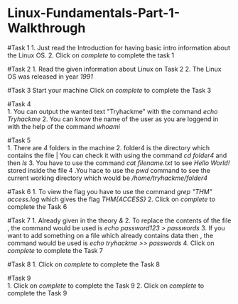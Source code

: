 # Linux-Fundamentals-Part-1-Walkthrough

   #Task 1 
      1. Just read the Introduction for having basic intro information about the Linux OS.
      2. Click on _complete_ to complete the task 1 

   #Task 2
      1. Read the given information about Linux on Task 2 
      2. The Linux OS was released in year _1991_
      
   #Task 3
      Start your machine 
      Click on _complete_ to complete the Task 3 

   #Task 4    
      1. You can output the wanted text "Tryhackme" with the command _echo Tryhackme_
      2. You can know the name of the user as you are loggend in with the help of the command _whoami_

   #Task 5   
      1. There are _4_ folders in the machine
      2. folder4 is the directory which contains the file | You can check it with using the command _cd folder4_ and then _ls_ 
      3. You have to use the command _cat filename.txt_ to see _Hello World!_ stored inside the file
      4 .You hace to use the _pwd_ command to see the current working directory which would be _/home/tryhackme/folder4_
      

   #Task 6
      1. To view the flag you have to use the command _grep "THM" access.log_ which gives the flag _THM{ACCESS}_
      2. Click on _complete_ to complete the Task 6

   #Task 7
      1. Already given in the theory _&_
      2. To replace the contents of the file , the command would be used is _echo password123 > passwords_
      3. If you want to add something on a file which already contains data then , the command would be used is _echo tryhackme >> passwords_
      4. Click on _complete_ to complete the Task 7

   #Task 8
      1. Click on _complete_ to complete the Task 8
   
   #Task 9  
      1. Click on _complete_ to complete the Task 9
      2. Click on _complete_ to complete the Task 9
